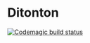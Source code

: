 # Ditonton
[![Codemagic build status](https://api.codemagic.io/apps/6346217970eeab0013cbfaca/6346217970eeab0013cbfac9/status_badge.svg)](https://codemagic.io/apps/6346217970eeab0013cbfaca/6346217970eeab0013cbfac9/latest_build)
